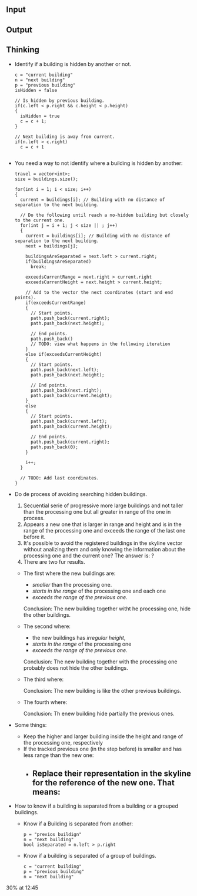 ## Input

## Output

## Thinking

- Identify if a building is hidden by another or not.

  ```
  c = "current building"
  n = "next building"
  p = "previous building"
  isHidden = false

  // Is hidden by previous building.
  if(c.left < p.right && c.height < p.height)
  {
    isHidden = true
    c = c + 1;
  }

  // Next building is away from current.
  if(n.left > c.right)
    c = c + 1


  ```

- You need a way to not identify where a building is hidden by another:

  ```
  travel = vector<int>;
  size = buildings.size();

  for(int i = 1; i < size; i++)
  {
    current = buildings[i]; // Building with no distance of separation to the next building.

    // Do the following until reach a no-hidden building but closely to the current one.
    for(int j = i + 1; j < size || ; j++)
    {
      current = buildings[i]; // Building with no distance of separation to the next building.
      next = buildings[j];

      buildingsAreSeparated = next.left > current.right;
      if(buildingsAreSeparated)
        break;

      exceedsCurrentRange = next.right > current.right
      exceedsCurrentHeight = next.height > current.height;

      // Add to the vector the next coordinates (start and end points).
      if(exceedsCurrentRange)
      {
        // Start points.
        path.push_back(current.right);
        path.push_back(next.height);

        // End points.
        path.push_back()
        // TODO: view what happens in the following iteration
      }
      else if(exceedsCurrentHeight)
      {
        // Start points.
        path.push_back(next.left);
        path.push_back(next.height);

        // End points.
        path.push_back(next.right);
        path.push_back(current.height);
      }
      else
      {
        // Start points.
        path.push_back(current.left);
        path.push_back(current.height);

        // End points.
        path.push_back(current.right);
        path.push_back(0);
      }

      i++;
    }

    // TODO: Add last coordinates.
  }
  ```

- Do de process of avoiding searching hidden buildings.

  1. Secuential serie of progressive more large buildings and not taller than the processing one but all greater in range of the one in process.
  2. Appears a new one that is larger in range and height and is in the range of the processing one and exceeds the range of the last one before it.
  3. It's possible to avoid the registered buildings in the skyline vector without analizing them and only knowing the information about the processing one and the current one?
    The answer is: ?
  4. There are two fur results.
    - The first where the new buildings are:
      - *smaller* than the processing one.
      - *starts in the range* of the processing one and each one
      - *exceeds the range of the previous one*.

      Conclusion: The new building together witht he processing one, hide the other buildings.

    - The second where:
      - the new buildings has *irregular height*,
      - *starts in the range* of the processing one
      - *exceeds the range of the previous one*.

      Conclusion:  The new building together with the processing one probably does not hide the other buildings.

    - The third where:
      
      Conclusion: The new building is like the other previous buildings.

    - The fourth where:

      Conclusion: Th enew building hide partially the previous ones.

- Some things:

  - Keep the higher and larger building inside the height and range of the processing one, respectively
  - If the tracked previous one (in the step before) is smaller and has less range than the new one:
    - Replace their representation in the skyline for the reference of the new one. That means:
      - 

- How to know if a building is separated from a building or a grouped buildings.

  - Know if a Building is separated from another:

    ```
    p = "previos buildign"
    n = "next building"
    bool isSeparated = n.left > p.right
    ```
  - Know if a building is separated of a group of buildings.

    ```
    c = "current building"
    p = "previous building"
    n = "next building"
    ```

30% at 12:45




